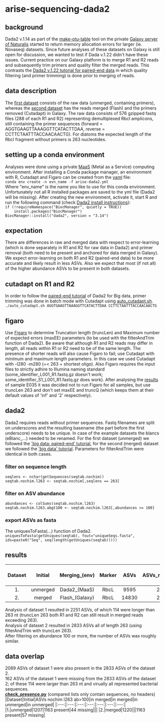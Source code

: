 # arise-sequencing-dada2

## background
Dada2 v.1.14 as part of the [make-otu-table](https://github.com/naturalis/galaxy-tool-make-otu-table) tool on the private [Galaxy server of Naturalis](https://galaxy.naturalis.nl) started to return memory allocation errors for larger (ie. Novaseq) datasets. Since future analyses of these datasets on Galaxy is still open for discussion, we wanted to test if Dada v.1.22 didn't have these issues. Current practice on our Galaxy platform is to merge R1 and R2 reads and subsequently trim primers and quality filter the merged reads. This contrasts the [Dada2 v.1.22 tutorial for paired-end data](https://benjjneb.github.io/dada2/bigdata_paired.html) in which quality filtering (and primer trimming) is done prior to merging of reads.

## data description
The [first dataset](https://drive.google.com/file/d/1S6YhKIrnqzmqu4RxRjE0PZJ4fxpf7F5J/view?usp=sharing) consists of the raw data (unmerged, containing primers), whereas the [second dataset](https://drive.google.com/file/d/1iZPC4_vsBDPZnOexT8y0cP44vtmE0CYI/view?usp=sharing) has the reads merged (Flash) and the primers removed (Cutadapt) in Galaxy. The raw data consists of 576 gzipped fastq files (288 of each R1 and R2) representing demultiplexed Rbcl amplicons, still containing the primer sequences (forward = AGGTGAAGTTAAAGGTTCATACTTDAA, reverse = CCTTCTAATTTACCAACAACTG). For diatoms the expected length of the Rbcl fragment without primers is 263 nucleotides.

## setting up a conda environment
Analyses were done using a private [MaaS](https://maas.io/) (Metal as a Service) computing environment. After installing a Conda package manager, an environment with R, Cutadapt and Figaro can be created from the [yaml](https://github.com/naturalis/arise-sequencing-dada2/blob/main/arise-dada2.yml) file:\
`conda env create -n evn_name -f arise-dada2.yml`\
Where "env_name" is the name you like to use for this conda environment. Unfortunately not all R installed packages are saved to the yml file (Dada2 will be missing). After creating the new environment, activate it, start R and run the following command (check [Dada2 install instructions](https://benjjneb.github.io/dada2/dada-installation.html)):\
`if (!requireNamespace("BiocManager", quietly = TRUE))`\
`    install.packages("BiocManager")`\
`BiocManager::install("dada2", version = "3.14")`


## expectation
There are differences in raw and merged data with respect to error-learning (which is done separately in R1 and R2 for raw data in Dada2) and primer removal (both need to be present and anchored for data merged in Galaxy). We expect error-learning on both R1 and R2 (paired-end data) to be more accurate and likely result in less ASVs. Also we expect that most (if not all) of the higher abundance ASVs to be present in both datasets. 

## cutadapt on R1 and R2
In order to follow the [paired-end tutorial](https://benjjneb.github.io/dada2/bigdata_paired.html) of Dada2 for Big data, primer trimming was done in batch mode with Cutadapt using [auto_cutadapt.sh](https://github.com/naturalis/arise-sequencing-dada2/blob/main/auto_cutadapt.sh).\
`./auto_cutadapt.sh AGGTGAAGTTAAAGGTTCATACTTDAA CCTTCTAATTTACCAACAACTG`

## figaro
Use [Figaro](https://github.com/Zymo-Research/figaro#figaro) to determine Truncation length (truncLen) and Maximum number of expected errors (maxEE) parameters (to be used with the filterAndTrim function of Dada2). Be aware that although R1 and R2 reads may differ in length, all reads within R1 or R2 need to be of the same length. The presence of shorter reads will also cause Figaro to fail; use Cutadapt with minimum and maximum length parameters. In this case we used Cutadapt with -l280 -m280 (=< 263 + shortest oligo). Also Figaro requires the input files to strictly adhire to Illumina naming standard (some_identifier_L001_R1.fastq.gz doesn't work; some_identifier_S1_L001_R1.fastq.gz does work). After analysing the [results](https://github.com/naturalis/arise-sequencing-dada2/tree/main/figaro_output) of sample E035 it was decided not to run Figaro for all samples, but use truncLen 263 and don't set maxEE and truncQ (which keeps them at their default values of 'inf' and '2' respectively).

## dada2
Dada2 requires reads without primer sequences. Fastq filenames are split on underscores and the resulting basename (the part before the first underscore) needs to be unique. In case of the example datasets the blancs (eBlanc_...) needed to be renamed. For the first dataset (unmerged) we followed the ['big data: paired-end' tutorial](https://benjjneb.github.io/dada2/bigdata_paired.html), for the second (merged) dataset we followed the 
['big data' tutorial](https://benjjneb.github.io/dada2/bigdata.html). Parameters for filterAndTrim were identical in both cases.

### filter on sequence length
`seqlens <- nchar(getSequences(seqtab.nochim))`\
`seqtab.nochim.l263 <- seqtab.nochim[,seqlens == 263]`

### filter on ASV abundance
`abundances <- colSums(seqtab.nochim.l263)`\
`seqtab.nochim.l263.abgt100 <- seqtab.nochim.l263[,abundances >= 100]`

### export ASVs as fasta
The uniquesToFasta(...) function of Dada2.\
`uniquesToFasta(getUniques(seqtab), fout="uniqueSeqs.fasta", ids=paste0("Seq", seq(length(getUniques(seqtab)))))`

## results
|Dataset|Initial|Merging_(env)|Marker|ASVs|ASVs_nochimera|ASVs_nochim length_263|ASVs_nochim l263 abundance>100|
|:---:|:---:|:---:|:---:|:---:|:---:|:---:|:---:|
|1.|unmerged|Dada2_(MaaS)|RbcL|9595|2251|2137|1207|
|2.|merged|Flash_(Galaxy)|RbcL|14830|2833|2833|1220|

Analysis of dataset 1 resulted in 2251 ASVs, of which 114 were longer than 263 nt (truncLen 263 both R1 and R2 can still result in merged reads exceeding 263).\
Analysis of dataset 2 resulted in 2833 ASVs all of length 263 (using filterAndTrim with truncLen 263). \
After filtering on abundance 100 or more, the number of ASVs was roughly similar.

## data overlap
2089 ASVs of dataset 1 were also present in the 2833 ASVs of the dataset 2.\
162 ASVs of the dataset 1 were missing from the 2833 ASVs of the dataset 2; of these 114 were larger than 263 nt and virually all represented bacterial sequences.\
[**check_presence.py**](https://github.com/naturalis/arise-sequencing-dada2/blob/main/check_presence.py) (compared lists only contain sequences, no headers)
|Dataset|Initial|ASVs nochim l263 ab>100|in merged|in merged|in unmerged|in unmerged|
|:---:|:---:|:---:|:---:|:---:|:---:|:---:|
|1.|unmerged|1207|1163 present|44 missing|||
|2.|merged|1220|||1163 present|57 missing|





